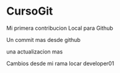 # CursoGit

Mi primera contribucion Local para Github

Un commit mas desde github

una actualizacion mas

Cambios desde mi rama locar developer01